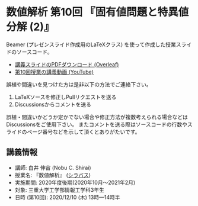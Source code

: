 # 数値解析 第10回 『固有値問題と特異値分解 (2)』

Beamer (プレゼンスライド作成用のLaTeXクラス) を使って作成した授業スライドのソースコード。

- [講義スライドのPDFダウンロード (Overleaf)](https://www.overleaf.com/read/hxssbjmngmnq)
- [第10回授業の講義動画 (YouTube)](https://youtu.be/EDV7Xx4L5Dk)

誤植や間違いを見つけた方は是非以下の方法でご連絡下さい。

1. LaTeXソースを修正しPullリクエストを送る
2. Discussionsからコメントを送る

誤植・間違いかどうか定かでない場合や修正方法が複数考えられる場合などはDiscussionsをご使用下さい。
またコメントを送る際はソースコードの行数やスライドのページ番号などを示して頂くとありがたいです。

## 講義情報

- 講師: 白井 伸宙 (Nobu C. Shirai)
- 授業名: 『数値解析』 ([シラバス](http://syllabus.mie-u.ac.jp/syllabus/2020/?action=display&id=12353))
- 実施期間: 2020年度後期(2020年10月～2021年2月)
- 対象:  三重大学工学部情報工学科3年生
- 日時 (第10回): 2020/12/10 (木) 13時—14時半

